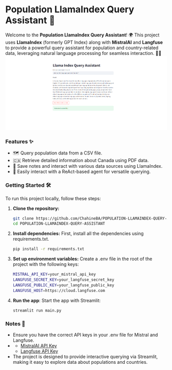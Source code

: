 # Population LlamaIndex Query Assistant 🚀

Welcome to the **Population LlamaIndex Query Assistant**! 🌍 This project uses **LlamaIndex** (formerly GPT Index) along with **MistralAI** and **Langfuse** to provide a powerful query assistant for population and country-related data, leveraging natural language processing for seamless interaction. 🧠💡
![Interface Image](interface.png)

### Features ✨
- 🗺️ Query population data from a CSV file.
- 🇨🇦 Retrieve detailed information about Canada using PDF data.
- 📝 Save notes and interact with various data sources using LlamaIndex.
- 🔌 Easily interact with a ReAct-based agent for versatile querying.

### Getting Started 🛠️

To run this project locally, follow these steps:

1. **Clone the repository:**

   ```bash
   git clone https://github.com/ChahineBA/POPULATION-LLAMAINDEX-QUERY-ASSISTANT.git
   cd POPULATION-LLAMAINDEX-QUERY-ASSISTANT
   ```
2. **Install dependencies:**
   First, install all the dependencies using requirements.txt.
   ```bash
   pip install -r requirements.txt
   ```
3. **Set up environment variables:**
   Create a .env file in the root of the project with the following keys:
   ```bash
   MISTRAL_API_KEY=your_mistral_api_key
   LANGFUSE_SECRET_KEY=your_langfuse_secret_key
   LANGFUSE_PUBLIC_KEY=your_langfuse_public_key
   LANGFUSE_HOST=https://cloud.langfuse.com
   ```
4. **Run the app**:
   Start the app with Streamlit:
   ```bash
   streamlit run main.py
   ```
### Notes 📌
- Ensure you have the correct API keys in your .env file for Mistral and Langfuse.
- - [MistralAI API Key](https://mistral.ai/docs/) 
  - [Langfuse API Key](https://docs.langfuse.com/) 
- The project is designed to provide interactive querying via Streamlit, making it easy to explore data about populations and countries.

